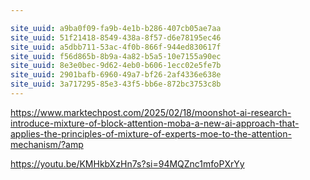 ```yaml
---

site_uuid: a9ba0f09-fa9b-4e1b-b286-407cb05ae7aa
site_uuid: 51f21418-8549-438a-8f57-d6e78195ec46
site_uuid: a5dbb711-53ac-4f0b-866f-944ed830617f
site_uuid: f56d865b-8b9a-4a82-b5a5-10e7155a90ec
site_uuid: 8e3e0bec-9d62-4eb0-b606-1ecc02e5fe7b
site_uuid: 2901bafb-6960-49a7-bf26-2af4336e638e
site_uuid: 3a717295-85e3-43f5-bb6e-872bc3753c8b
---
```

https://www.marktechpost.com/2025/02/18/moonshot-ai-research-introduce-mixture-of-block-attention-moba-a-new-ai-approach-that-applies-the-principles-of-mixture-of-experts-moe-to-the-attention-mechanism/?amp

https://youtu.be/KMHkbXzHn7s?si=94MQZnc1mfoPXrYy